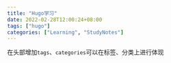 ```yaml
---
title: "Hugo学习"
date: 2022-02-28T12:00:24+08:00
tags: ["hugo"]
categories: ["Learning", "StudyNotes"]
---
```

在头部增加`tags`、`categories`可以在标签、分类上进行体现